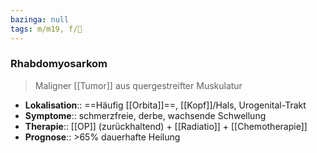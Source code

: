 ```yaml
---
bazinga: null
tags: m/m19, f/🦀
---
```

### Rhabdomyosarkom
> Maligner [[Tumor]] aus quergestreifter Muskulatur
- **Lokalisation**:: ==Häufig [[Orbita]]==, [[Kopf]]/Hals, Urogenital-Trakt
- **Symptome**:: schmerzfreie, derbe, wachsende Schwellung
- **Therapie**:: [[OP]] (zurückhaltend) + [[Radiatio]] + [[Chemotherapie]]
- **Prognose**:: >65% dauerhafte Heilung